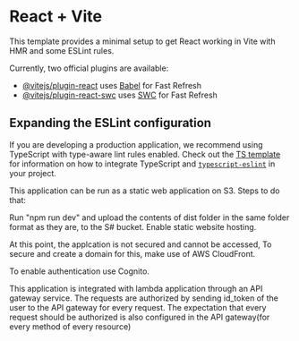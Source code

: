 # React + Vite

This template provides a minimal setup to get React working in Vite with HMR and some ESLint rules.

Currently, two official plugins are available:

- [@vitejs/plugin-react](https://github.com/vitejs/vite-plugin-react/blob/main/packages/plugin-react) uses [Babel](https://babeljs.io/) for Fast Refresh
- [@vitejs/plugin-react-swc](https://github.com/vitejs/vite-plugin-react/blob/main/packages/plugin-react-swc) uses [SWC](https://swc.rs/) for Fast Refresh

## Expanding the ESLint configuration

If you are developing a production application, we recommend using TypeScript with type-aware lint rules enabled. Check out the [TS template](https://github.com/vitejs/vite/tree/main/packages/create-vite/template-react-ts) for information on how to integrate TypeScript and [`typescript-eslint`](https://typescript-eslint.io) in your project.

This application can be run as a static web application on S3. Steps to do that:

Run "npm run dev" and upload the contents of dist folder in the same folder format as they are, to the S# bucket. Enable static website hosting.

At this point, the applcation is not secured and cannot be accessed, To secure and create a domain for this, make use of AWS CloudFront. 

To enable authentication use Cognito. 

This application is integrated with lambda application through an API gateway service. The requests are authorized by sending id_token of the user to the API gateway for every request. The expectation that every request should be authorized is also configured in the API gateway(for every method of every resource)
